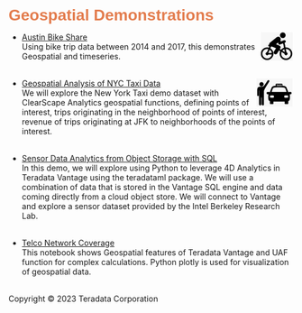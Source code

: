 <b style = 'font-size:28px;font-family:Arial;color:#E37C4D'>Geospatial Demonstrations</b>
 
* [Austin Bike Share](../UseCases/AustinBikeShare/AustinBikeShare.ipynb)<img src="../UseCases/AustinBikeShare/Austin_Bikeshare_Icon.jpg" style="float: right; margin-left: 10px; height: 50px; width: auto;" />
<br>Using bike trip data between 2014 and 2017, this demonstrates Geospatial and timeseries.<br><br>
 
* [Geospatial Analysis of NYC Taxi Data](../UseCases/NYC-taxi-4d/NYC-taxi-geospatial.ipynb)<img src="../UseCases/NYC-taxi-4d/NYCTaxi_Icon.jpg" style="float: right; margin-left: 10px; height: 50px; width: auto;" />
<br>We will explore the New York Taxi demo dataset with ClearScape Analytics geospatial functions, defining points of interest,  trips originating in the neighborhood of points of interest, revenue of trips originating at JFK to neighborhoods of the points of interest.<br><br>
 
* [Sensor Data Analytics from Object Storage with SQL](../UseCases/IndoorSensor/IndoorSensor.ipynb)
<br>In this demo, we will explore using Python to leverage 4D Analytics in Teradata Vantage using the teradataml package. We will use a combination of data that is stored in the Vantage SQL engine and data coming directly from a cloud object store. We will connect to Vantage and explore a sensor dataset provided by the Intel Berkeley Research Lab.<br><br>
 
* [Telco Network Coverage](../UseCases/Telco_4d_Analytics/telco_network_coverage.ipynb)
<br>This notebook shows Geospatial features of Teradata Vantage and UAF function for complex calculations. Python plotly is used for visualization of geospatial data.<br><br>
 

Copyright © 2023 Teradata Corporation
